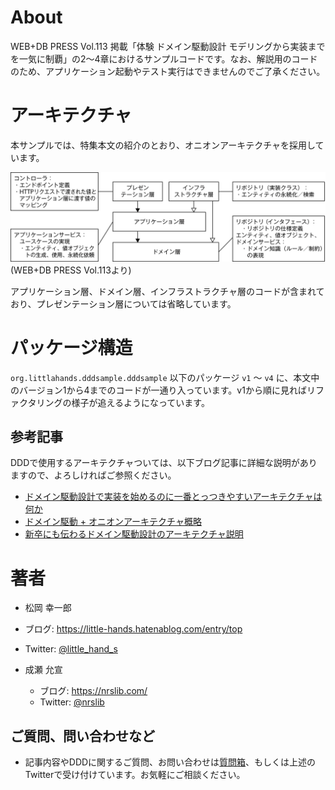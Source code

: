 # About
WEB+DB PRESS Vol.113 掲載「体験 ドメイン駆動設計 モデリングから実装までを一気に制覇」の2〜4章におけるサンプルコードです。なお、解説用のコードのため、アプリケーション起動やテスト実行はできませんのでご了承ください。


# アーキテクチャ
本サンプルでは、特集本文の紹介のとおり、オニオンアーキテクチャを採用しています。

![](image/architecture.png)
(WEB+DB PRESS Vol.113より)

アプリケーション層、ドメイン層、インフラストラクチャ層のコードが含まれており、プレゼンテーション層については省略しています。

# パッケージ構造

`org.littlahands.dddsample.dddsample` 以下のパッケージ `v1` 〜 `v4` に、本文中のバージョン1から4までのコードが一通り入っています。v1から順に見ればリファクタリングの様子が追えるようになっています。

## 参考記事
DDDで使用するアーキテクチャついては、以下ブログ記事に詳細な説明がありますので、よろしければご参照ください。

* [ドメイン駆動設計で実装を始めるのに一番とっつきやすいアーキテクチャは何か](https://little-hands.hatenablog.com/entry/2017/10/04/231743)
* [ドメイン駆動 + オニオンアーキテクチャ概略](https://little-hands.hatenablog.com/entry/2017/10/11/075634)
* [新卒にも伝わるドメイン駆動設計のアーキテクチャ説明](https://little-hands.hatenablog.com/entry/2018/12/10/ddd-architecture)



# 著者
*  松岡 幸一郎
  * ブログ: https://little-hands.hatenablog.com/entry/top
  * Twitter: [@little_hand_s](https://twitter.com/little_hand_s)

* 成瀬 允宣
  * ブログ: https://nrslib.com/
  * Twitter: [@nrslib](https://twitter.com/nrslib)


## ご質問、問い合わせなど
* 記事内容やDDDに関するご質問、お問い合わせは[質問箱](https://peing.net/ja/little_hands)、もしくは上述のTwitterで受け付けています。お気軽にご相談ください。



